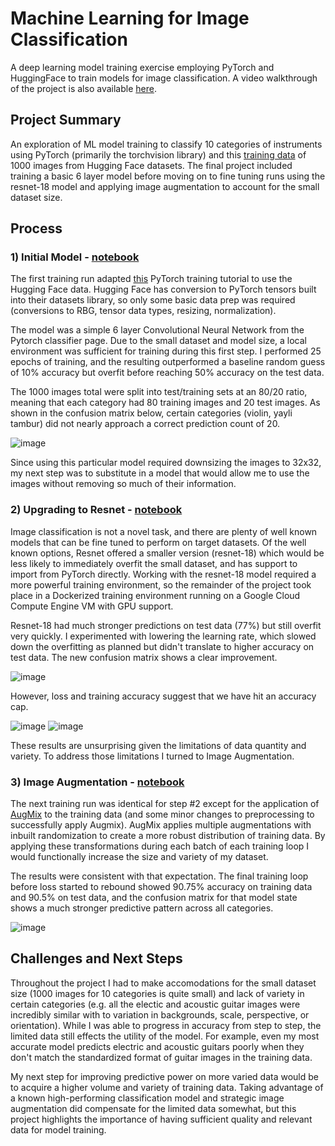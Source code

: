 # Machine Learning for Image Classification
A deep learning model training exercise employing PyTorch and HuggingFace to train models for image classification. A video walkthrough of the project is also available [here](https://www.youtube.com/watch?v=uycarDpI4oc).

## Project Summary
An exploration of ML model training to classify 10 categories of instruments using PyTorch (primarily the torchvision library) and this [training data](https://huggingface.co/datasets/YakupAkdin/instrument-images/tree/main) of 1000 images from Hugging Face datasets. The final project included training a basic 6 layer model before moving on to fine tuning runs using the resnet-18 model and applying image augmentation to account for the small dataset size.

## Process

### 1) Initial Model - [notebook](https://github.com/DanLucas1/image_classification/blob/main/img_classification_instruments.ipynb)
The first training run adapted [this](https://pytorch.org/tutorials/beginner/blitz/cifar10_tutorial.html) PyTorch training tutorial to use the Hugging Face data. Hugging Face has conversion to PyTorch tensors built into their datasets library, so only some basic data prep was required (conversions to RBG, tensor data types, resizing, normalization).

The model was a simple 6 layer Convolutional Neural Network from the Pytorch classifier page. Due to the small dataset and model size, a local environment was sufficient for training during this first step. I performed 25 epochs of training, and the resulting outperformed a baseline random guess of 10% accuracy but overfit before reaching 50% accuracy on the test data.

The 1000 images total were split into test/training sets at an 80/20 ratio, meaning that each category had 80 training images and 20 test images. As shown in the confusion matrix below, certain categories (violin, yayli tambur) did not nearly approach a correct prediction count of 20.

![image](https://github.com/DanLucas1/image_classification/assets/97412358/fb9c64cb-d891-4744-ac82-0dbe2ec573fe)

Since using this particular model required downsizing the images to 32x32, my next step was to substitute in a model that would allow me to use the images without removing so much of their information.


### 2) Upgrading to Resnet - [notebook](https://github.com/DanLucas1/image_classification/blob/main/img_classification_instruments-model-upgrade.ipynb)
Image classification is not a novel task, and there are plenty of well known models that can be fine tuned to perform on target datasets. Of the well known options, Resnet offered a smaller version (resnet-18) which would be less likely to immediately overfit the small dataset, and has support to import from PyTorch directly. Working with the resnet-18 model required a more powerful training environment, so the remainder of the project took place in a Dockerized training environment running on a Google Cloud Compute Engine VM with GPU support.

Resnet-18 had much stronger predictions on test data (77%) but still overfit very quickly. I experimented with lowering the learning rate, which slowed down the overfitting as planned but didn't translate to higher accuracy on test data. The new confusion matrix shows a clear improvement.

![image](https://github.com/DanLucas1/image_classification/assets/97412358/591e1af3-9878-448f-b704-450e01b4802e)

However, loss and training accuracy suggest that we have hit an accuracy cap.

![image](https://github.com/DanLucas1/image_classification/assets/97412358/8e223f75-7d35-46a7-9728-1f880f22ac24)
![image](https://github.com/DanLucas1/image_classification/assets/97412358/feb30c2b-cc48-4033-945b-c42f97e84058)

These results are unsurprising given the limitations of data quantity and variety. To address those limitations I turned to Image Augmentation.


### 3) Image Augmentation - [notebook](https://github.com/DanLucas1/image_classification/blob/main/img_classification_instruments-augmentation.ipynb)
The next training run was identical for step #2 except for the application of [AugMix](https://arxiv.org/pdf/1912.02781) to the training data (and some minor changes to preprocessing to successfully apply Augmix). AugMix applies multiple augmentations with inbuilt randomization to create a more robust distribution of training data. By applying these transformations during each batch of each training loop I would functionally increase the size and variety of my dataset.

The results were consistent with that expectation. The final training loop before loss started to rebound showed 90.75% accuracy on training data and 90.5% on test data, and the confusion matrix for that model state shows a much stronger predictive pattern across all categories.

![image](https://github.com/DanLucas1/image_classification/assets/97412358/b4553ba9-a65f-4e3d-abcb-cb6616d1fcbd)


## Challenges and Next Steps
Throughout the project I had to make accomodations for the small dataset size (1000 images for 10 categories is quite small) and lack of variety in certain categories (e.g. all the electic and acoustic guitar images were incredibly similar with to variation in backgrounds, scale, perspective, or orientation). While I was able to progress in accuracy from step to step, the limited data still effects the utility of the model. For example, even my most accurate model predicts electric and acoustic guitars poorly when they don't match the standardized format of guitar images in the training data.

My next step for improving predictive power on more varied data would be to acquire a higher volume and variety of training data. Taking advantage of a known high-performing classification model and strategic image augmentation did compensate for the limited data somewhat, but this project highlights the importance of having sufficient quality and relevant data for model training.
